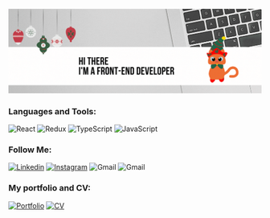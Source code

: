 [![Header](https://github.com/olychkam/olychkam/blob/main/assets/image.gif)](https://www.linkedin.com/in/olya-martynova-57847219b/)

### Languages and Tools:

![React](https://img.shields.io/badge/-React-800000?style=for-the-badge&logo=react&logoColor=47C5FB)
![Redux](https://img.shields.io/badge/-Redux-A52A2A?style=for-the-badge&logo=redux&logoColor=47C5FB)
![TypeScript](https://img.shields.io/badge/-TypeScript-DC143C?style=for-the-badge&logo=typescript&logoColor=47C5FB)
![JavaScript](https://img.shields.io/badge/-JavaScript-FF6347?style=for-the-badge&logo=javascript&logoColor=47C5FB)

### Follow Me:
[![Linkedin](https://img.shields.io/badge/-Linkedin-FFC0CB?style=for-the-badge&logo=Linkedin&logoColor=47C5FB)](https://www.linkedin.com/in/olya-martynova-57847219b/)
[![Instagram](https://img.shields.io/badge/-Instagram-EE82EE?style=for-the-badge&logo=Instagram&logoColor=47C5FB)](https://www.instagram.com/olychkam/?hl=ru)
![Gmail](https://img.shields.io/badge/-Gmail-DB7093?style=for-the-badge&logo=Gmail&logoColor=47C5FB)
![Gmail](https://img.shields.io/badge/-olgamartynovaaa@gmail.com-DB7093?style=for-the-badge)

### My portfolio and CV:
 [![Portfolio](https://img.shields.io/badge/-Portfolio-A0522D?style=for-the-badge&logo=portfolio&logoColor=47C5FB)](https://olychkam.github.io/portfolio/)
 [![CV](https://img.shields.io/badge/-CV-FFFF00?style=for-the-badge&logo=CV&logoColor=47C5FB)](https://www.linkedin.com/feed/update/urn:li:activity:6849292295510999040/)



